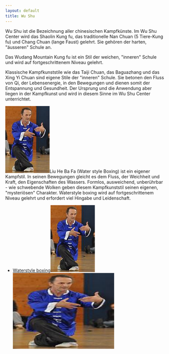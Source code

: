 ```yaml
---
layout: default
title: Wu Shu
---
```


Wu Shu ist die Bezeichnung aller chinesischen Kampfkünste.
Im Wu Shu Center wird das Shaolin Kung fu, das traditionelle Nan Chuan (5 Tiere-Kung fu) und Chang Chuan (lange Faust) gelehrt. Sie gehören der harten, "äusseren" Schule an.

Das Wudang Mountain Kung fu ist ein Stil der weichen, "inneren" Schule und wird auf fortgeschrittenem Niveau gelehrt.

Klassische Kampfkunststile wie das Taiji Chuan, das Baguazhang und das Xing Yi Chuan sind eigene Stile der "inneren" Schule. Sie betonen den Fluss von Qi, der Lebensenergie, in den Bewegungen und dienen somit der Entspannung und Gesundheit. Der Ursprung und die Anwendung aber liegen in der Kampfkunst und wird in diesem Sinne im Wu Shu Center unterrichtet.

<img class="ifloat-right" src="/images/waterstyle-chris.jpg" alt="Waterstyle boxing">Liu He Ba Fa (Water style Boxing) ist ein eigener Kampfstil. In seinen Bewegungen gleicht es dem Fluss, der Weichheit und Kraft, den Eigenschaften des Wassers.
Formlos, ausweichend, unberührbar - wie schwebende Wolken geben diesem Kampfkunststil seinen eigenen, "mysteriösen" Charakter. Waterstyle boxing wird auf fortgeschrittenem Niveau gelehrt und erfordert viel Hingabe und Leidenschaft.

<ul class="small-block-grid-1 medium-block-grid-2 large-block-grid-3">
<li><a href="" class="button-contact-place" title="Waterstyle boxing">Waterstyle boxing<img src="/images/waterstyle-chris.jpg" title="Waterstyle boxing"><img src="/images/waterstyle-chris.jpg" width="320" height="240" alt="Waterstyle boxing"></a></li>
</ul>
